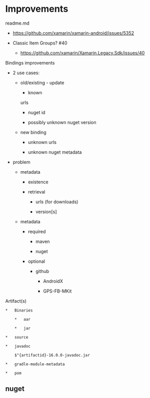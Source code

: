 # Improvements

readme.md

*   https://github.com/xamarin/xamarin-android/issues/5352

*   Classic Item Groups? #40

    *   https://github.com/xamarin/Xamarin.Legacy.Sdk/issues/40


Bindings improvements

*   2 use cases:

    *   old/existing - update

        *   known 
        
        urls

        *   nuget id

        *   possibly unknown nuget version

    *   new binding

        *   unknown urls

        *   unknown nuget metadata


*   problem 

    *   metadata 
    
        *   existence

        *   retrieval

            *   urls (for downloads)

            *   version[s]

    *   metadata

        *   required
    
            *   maven

            *   nuget

        *   optional

            *   github

                *   AndroidX

                *   GPS-FB-MKit

Artifact(s)	

    *   Binaries

        *   aar

        *   jar

    *   source
    
    *   javadoc  
    
        $"{artifactid}-16.0.0-javadoc.jar

    *   gradle-module-metadata
    
    *   pom
    
## nuget


